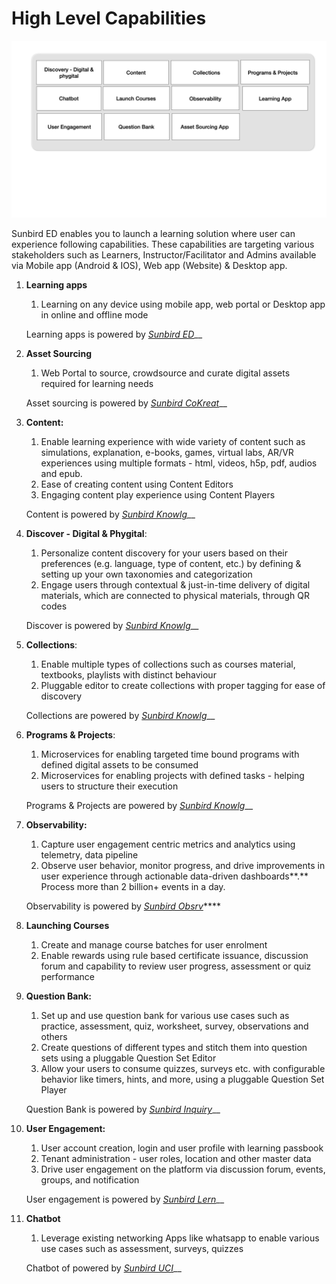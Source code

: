 # High Level Capabilities

![Sunbird ED](<../../.gitbook/assets/image (20).png>)

Sunbird ED enables you to launch a learning solution where user can experience following capabilities. These capabilities are targeting various stakeholders such as Learners, Instructor/Facilitator and Admins available via Mobile app (Android & IOS), Web app (Website) & Desktop app.

1.  **Learning apps**

    1. Learning on any device using mobile app, web portal or Desktop app in online and offline mode

    Learning apps is powered by [_Sunbird ED_](../../learn/product-and-developers-guide/learning-apps/)__
2.  **Asset Sourcing**

    1. Web Portal to source, crowdsource and curate digital assets required for learning needs

    Asset sourcing is powered by [_Sunbird CoKreat_](../../learn/product-and-developers-guide/learning-apps/)__
3.  **Content:**

    1. Enable learning experience with wide variety of content such as simulations, explanation, e-books, games, virtual labs, AR/VR experiences using multiple formats - html, videos, h5p, pdf, audios and epub.&#x20;
    2. Ease of creating content using Content Editors
    3. Engaging content play experience using Content Players

    Content is powered by [_Sunbird Knowlg_](broken-reference)__
4.  **Discover - Digital & Phygital**:&#x20;

    1. Personalize content discovery for your users based on their preferences (e.g. language, type of content, etc.) by defining & setting up your own taxonomies and categorization&#x20;
    2. Engage users through contextual & just-in-time delivery of digital materials, which are connected to physical materials, through QR codes&#x20;

    Discover is powered by [_Sunbird Knowlg_](broken-reference)__
5.  **Collections**:&#x20;

    1. Enable multiple types of collections such as courses material, textbooks, playlists with distinct behaviour&#x20;
    2. Pluggable editor to create collections with proper tagging for ease of discovery

    Collections are powered by [_Sunbird Knowlg_](broken-reference)__
6.  **Programs & Projects**:&#x20;

    1. Microservices for enabling targeted time bound programs with defined digital assets to be consumed&#x20;
    2. Microservices for enabling projects with defined tasks - helping users to structure their execution

    Programs & Projects are powered by [_Sunbird Knowlg_](broken-reference)__
7.  **Observability:**&#x20;

    1. Capture user engagement centric metrics and analytics using telemetry, data pipeline
    2. Observe user behavior, monitor progress, and drive improvements in user experience through actionable data-driven dashboards**.** Process more than 2 billion+ events in a day.

    Observability is powered by [_Sunbird Obsrv_](broken-reference)****
8. **Launching Courses**
   1. Create and manage course batches for user enrolment&#x20;
   2. Enable rewards using rule based certificate issuance, discussion forum and capability to review user progress, assessment or quiz performance
9.  **Question Bank:**

    1. Set up and use question bank for various use cases such as practice, assessment, quiz, worksheet, survey, observations and others&#x20;
    2. Create questions of different types and stitch them into question sets using a pluggable Question Set Editor&#x20;
    3. Allow your users to consume quizzes, surveys etc. with configurable behavior like timers, hints, and more, using a pluggable Question Set Player

    &#x20;    Question Bank is powered by [_Sunbird Inquiry_](broken-reference)__
10. **User Engagement:**

    1. User account creation, login and user profile with learning passbook
    2. Tenant administration - user roles, location and other master data
    3. Drive user engagement on the platform via discussion forum, events, groups, and notification

    User engagement is powered by [_Sunbird Lern_](broken-reference)__
11. **Chatbot**

    1. Leverage existing networking Apps like whatsapp to enable various use cases such as assessment, surveys, quizzes

    Chatbot of powered by [_Sunbird UCI_](broken-reference)__



